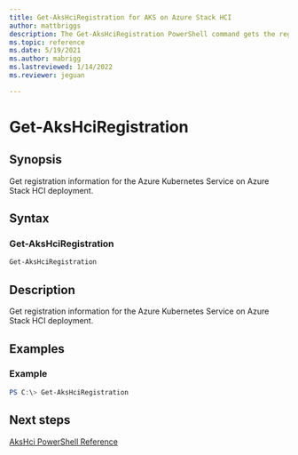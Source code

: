 ```yaml
---
title: Get-AksHciRegistration for AKS on Azure Stack HCI
author: mattbriggs
description: The Get-AksHciRegistration PowerShell command gets the registration information for the Azure Kubernetes Service on Azure Stack HCI deployment.
ms.topic: reference
ms.date: 5/19/2021
ms.author: mabrigg 
ms.lastreviewed: 1/14/2022
ms.reviewer: jeguan

---
```


# Get-AksHciRegistration

## Synopsis
Get registration information for the Azure Kubernetes Service on Azure Stack HCI deployment.

## Syntax

### Get-AksHciRegistration
```powershell
Get-AksHciRegistration
```

## Description
Get registration information for the Azure Kubernetes Service on Azure Stack HCI deployment.

## Examples

### Example
```powershell
PS C:\> Get-AksHciRegistration
```
## Next steps

[AksHci PowerShell Reference](index.md)